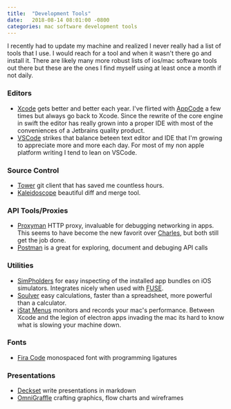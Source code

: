 ```yaml
---
title:  "Development Tools"
date:   2018-08-14 08:01:00 -0800
categories: mac software development tools
---
```


I recently had to update my machine and realized I never really had a list of tools that I use.  I would reach for a tool and when it wasn't there go and install it.  There are likely many more robust lists of ios/mac software tools out there but these are the ones I find myself using at least once a month if not daily.

### Editors

- [Xcode](https://developer.apple.com/xcode/) gets better and better each year.  I've flirted with [AppCode](https://www.jetbrains.com/objc/) a few times but always go back to Xcode.  Since the rewrite of the core engine in swift the editor has really grown into a proper IDE with most of the conveniences of a Jetbrains quality product.
- [VSCode](https://code.visualstudio.com) strikes that balance beteen text editor and IDE that I'm growing to appreciate more and more each day.  For most of my non apple platform writing I tend to lean on VSCode.

### Source Control

- [Tower](https://www.git-tower.com) git client that has saved me countless hours.
- [Kaleidoscope](https://www.kaleidoscopeapp.com) beautiful diff and merge tool.

### API Tools/Proxies

- [Proxyman](https://proxyman.io) HTTP proxy, invaluable for debugging networking in apps.  This seems to have become the new favorit over [Charles](https://www.charlesproxy.com), but both still get the job done.
- [Postman](https://www.getpostman.com) is a great for exploring, document and debuging API calls

### Utilities

- [SimPholders](https://simpholders.com) for easy inspecting of the installed app bundles on iOS simulators.  Integrates nicely when used with [FUSE](osxfuse.github.io).
- [Soulver](https://acqualia.com/soulver/) easy calculations, faster than a spreadsheet, more powerful than a calculator.
- [iStat Menus](https://bjango.com/mac/istatmenus/) monitors and records your mac's performance.  Between Xcode and the legion of electron apps invading the mac its hard to know what is slowing your machine down.

### Fonts

- [Fira Code](https://github.com/tonsky/FiraCode) monospaced font with programming ligatures

### Presentations

- [Deckset](https://www.deckset.com) write presentations in markdown
- [OmniGraffle](https://www.omnigroup.com/omnigraffle) crafting graphics, flow charts and wireframes